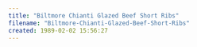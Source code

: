 ```yaml
---
title: "Biltmore Chianti Glazed Beef Short Ribs"
filename: "Biltmore-Chianti-Glazed-Beef-Short-Ribs"
created: 1989-02-02 15:56:27
---
```


